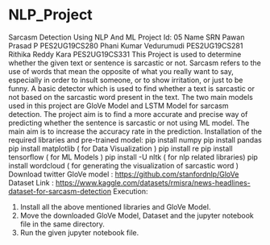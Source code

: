 # NLP_Project
Sarcasm Detection Using NLP And ML
Project Id: 05
Name SRN
Pawan Prasad P PES2UG19CS280
Phani Kumar Vedurumudi PES2UG19CS281
Rithika Reddy Kara PES2UG19CS331
This Project is used to determine whether the given text or sentence is sarcastic or not. Sarcasm refers to the use of words that mean the opposite of what you really want to say, especially in order to insult someone, or to show irritation, or just to be funny. A basic detector which is used to find whether a text is sarcastic or not based on the sarcastic word present in the text. The two main models used in this project are GloVe Model and LSTM Model for sarcasm detection. The project aim is to find a more accurate and precise way of predicting whether the sentence is sarcastic or not using ML model. The main aim is to increase the accuracy rate in the prediction.
Installation of the required libraries and pre-trained model:
pip install numpy
pip install pandas
pip install matplotlib ( for Data Visualization )
pip install re
pip install tensorflow ( for ML Models )
pip install -U nltk ( for nlp related libraries)
pip install wordcloud ( for generating the visualization of sarcastic word )
Download twitter GloVe model : https://github.com/stanfordnlp/GloVe
Dataset Link : https://www.kaggle.com/datasets/rmisra/news-headlines-dataset-for-sarcasm-detection
Execution:
1. Install all the above mentioned libraries and GloVe Model.
2. Move the downloaded GloVe Model, Dataset and the jupyter notebook file in the same directory.
3. Run the given jupyter notebook file.
